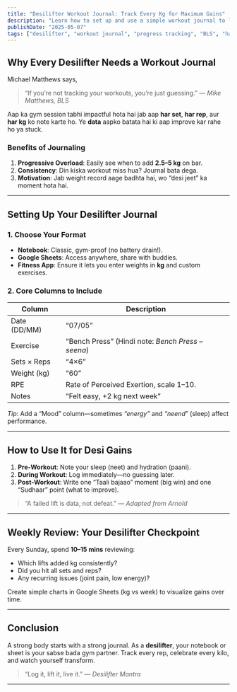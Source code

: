 ```yaml
---
title: "Desilifter Workout Journal: Track Every Kg for Maximum Gains"
description: "Learn how to set up and use a simple workout journal to log your BLS-style lifts in kg, stay consistent, and measure progress like a true desilifter."
publishDate: "2025-05-07"
tags: ["desilifter", "workout journal", "progress tracking", "BLS", "habit"]
---
```


## Why Every Desilifter Needs a Workout Journal

Michael Matthews says,  
> “If you’re not tracking your workouts, you’re just guessing.” — *Mike Matthews, BLS*

Aap ka gym session tabhi impactful hota hai jab aap **har set**, **har rep**, aur **har kg** ko note karte ho. Ye **data** aapko batata hai ki aap improve kar rahe ho ya stuck.

### Benefits of Journaling

1. **Progressive Overload**: Easily see when to add **2.5–5 kg** on bar.  
2. **Consistency**: Din kiska workout miss hua? Journal bata dega.  
3. **Motivation**: Jab weight record aage badhta hai, wo “desi jeet” ka moment hota hai.

---

## Setting Up Your Desilifter Journal

### 1. Choose Your Format

- **Notebook**: Classic, gym-proof (no battery drain!).  
- **Google Sheets**: Access anywhere, share with buddies.  
- **Fitness App**: Ensure it lets you enter weights in **kg** and custom exercises.

### 2. Core Columns to Include

| Column         | Description                                 |
|----------------|---------------------------------------------|
| Date (DD/MM)   | “07/05”                                  |
| Exercise       | “Bench Press” (Hindi note: *Bench Press – seena*) |
| Sets × Reps    | “4×6”                                       |
| Weight (kg)    | “60”                                        |
| RPE            | Rate of Perceived Exertion, scale 1–10.     |
| Notes          | “Felt easy, +2 kg next week”               |

*Tip*: Add a “Mood” column—sometimes *“energy”* and *“neend*” (sleep) affect performance.

---

## How to Use It for Desi Gains

1. **Pre-Workout**: Note your sleep (neet) and hydration (paani).  
2. **During Workout**: Log immediately—no guessing later.  
3. **Post-Workout**: Write one “Taali bajaao” moment (big win) and one “Sudhaar” point (what to improve).

> “A failed lift is data, not defeat.” — *Adapted from Arnold*

---

## Weekly Review: Your Desilifter Checkpoint

Every Sunday, spend **10–15 mins** reviewing:

- Which lifts added kg consistently?  
- Did you hit all sets and reps?  
- Any recurring issues (joint pain, low energy)?  

Create simple charts in Google Sheets (kg vs week) to visualize gains over time.  

---

## Conclusion

A strong body starts with a strong journal. As a **desilifter**, your notebook or sheet is your sabse bada gym partner. Track every rep, celebrate every kilo, and watch yourself transform.

> “Log it, lift it, live it.” — *Desilifter Mantra*

---

